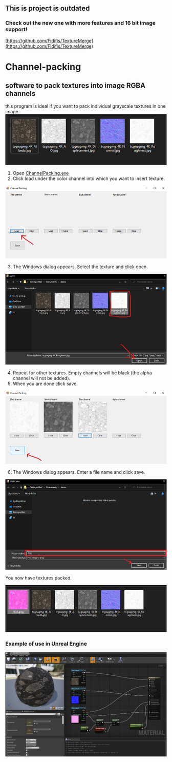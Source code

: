 ## This is project is outdated
### Check out the new one with more features and 16 bit image support!
[https://github.com/Fidifis/TextureMerge](https://github.com/Fidifis/TextureMerge)

# Channel-packing
## software to pack textures into image RGBA channels

this program is ideal if you want to pack individual grayscale textures in one image.
![image](https://github.com/Fidifis/Channel-packing/blob/master/Tutorial-images/img1.png)

1. Open [ChannelPacking.exe](https://github.com/Fidifis/Channel-packing/blob/master/ChannelPacking/bin/Release/ChannelPacking.exe)
2. Click load under the color channel into which you want to insert texture.

![image](https://github.com/Fidifis/Channel-packing/blob/master/Tutorial-images/img2.png)

3. The Windows dialog appears. Select the texture and click open.

![image](https://github.com/Fidifis/Channel-packing/blob/master/Tutorial-images/img3.png)

4. Repeat for other textures. Empty channels will be black (the alpha channel will not be added).
5. When you are done click save.

![image](https://github.com/Fidifis/Channel-packing/blob/master/Tutorial-images/img4.png)

6. The Windows dialog appears. Enter a file name and click save.

![image](https://github.com/Fidifis/Channel-packing/blob/master/Tutorial-images/img5.png)


You now have textures packed.

![image](https://github.com/Fidifis/Channel-packing/blob/master/Tutorial-images/img6.png)


### Example of use in Unreal Engine
![image](https://github.com/Fidifis/Channel-packing/blob/master/Tutorial-images/img7.png)
